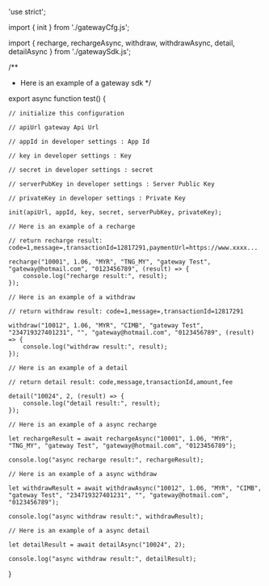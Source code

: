 'use strict';


import { init } from './gatewayCfg.js';

import { recharge, rechargeAsync, withdraw, withdrawAsync, detail, detailAsync } from './gatewaySdk.js';


/**
 * Here is an example of a gateway sdk
 */
 

export async function test() {

    // initialize this configuration
    
    // apiUrl gateway Api Url
    
    // appId in developer settings : App Id
    
    // key in developer settings : Key
    
    // secret in developer settings : secret
    
    // serverPubKey in developer settings : Server Public Key
    
    // privateKey in developer settings : Private Key
    
    init(apiUrl, appId, key, secret, serverPubKey, privateKey);

    // Here is an example of a recharge 
    
    // return recharge result: code=1,message=,transactionId=12817291,paymentUrl=https://www.xxxx...
    
    recharge("10001", 1.06, "MYR", "TNG_MY", "gateway Test", "gateway@hotmail.com", "0123456789", (result) => {
        console.log("recharge result:", result);
    });

    // Here is an example of a withdraw
    
    // return withdraw result: code=1,message=,transactionId=12817291
    
    withdraw("10012", 1.06, "MYR", "CIMB", "gateway Test", "234719327401231", "", "gateway@hotmail.com", "0123456789", (result) => {
        console.log("withdraw result:", result);
    });

    // Here is an example of a detail
    
    // return detail result: code,message,transactionId,amount,fee
    
    detail("10024", 2, (result) => {
        console.log("detail result:", result);
    });

    // Here is an example of a async recharge 
    
    let rechargeResult = await rechargeAsync("10001", 1.06, "MYR", "TNG_MY", "gateway Test", "gateway@hotmail.com", "0123456789");
    
    console.log("async recharge result:", rechargeResult);

    // Here is an example of a async withdraw 
    
    let withdrawResult = await withdrawAsync("10012", 1.06, "MYR", "CIMB", "gateway Test", "234719327401231", "", "gateway@hotmail.com", "0123456789");
    
    console.log("async withdraw result:", withdrawResult);

    // Here is an example of a async detail 
    
    let detailResult = await detailAsync("10024", 2);
    
    console.log("async withdraw result:", detailResult);
}
